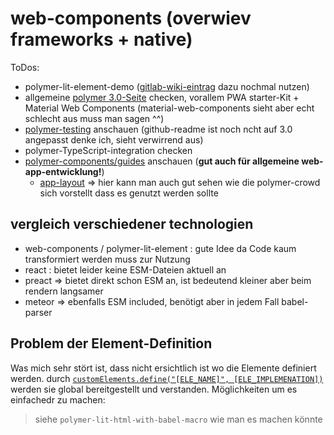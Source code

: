 # web-components (overwiev frameworks + native)

ToDos:

- polymer-lit-element-demo ([gitlab-wiki-eintrag](https://gitlab.com/apoly/apoly-42/wikis/frontend-development-without-build-script) dazu nochmal nutzen)
- allgemeine [polymer 3.0-Seite](https://www.polymer-project.org/) checken, vorallem PWA starter-Kit + Material Web Components (material-web-components sieht aber echt schlecht aus muss man sagen ^^)
- [polymer-testing](https://www.polymer-project.org/3.0/docs/tools/tests) anschauen (github-readme ist noch ncht auf 3.0 angepasst denke ich, sieht verwirrend aus)
- polymer-TypeScript-integration checken
- [polymer-components/guides](https://www.polymer-project.org/3.0/toolbox/app-layout) anschauen (**gut auch für allgemeine web-app-entwicklung!**)
  - [app-layout](https://github.com/PolymerElements/app-layout) => hier kann man auch gut sehen wie die polymer-crowd sich vorstellt dass es genutzt werden sollte

## vergleich verschiedener technologien

- web-components / polymer-lit-element : gute Idee da Code kaum transformiert werden muss zur Nutzung
- react : bietet leider keine ESM-Dateien aktuell an
- preact => bietet direkt schon ESM an, ist bedeutend kleiner aber beim rendern langsamer
- meteor => ebenfalls ESM included, benötigt aber in jedem Fall babel-parser

## Problem der Element-Definition

Was mich sehr stört ist, dass nicht ersichtlich ist wo die Elemente definiert werden. durch [`customElements.define("[ELE_NAME]", [ELE_IMPLEMENATION])`](https://developer.mozilla.org/en-US/docs/Web/API/CustomElementRegistry/define) werden sie global bereitgestellt und verstanden. Möglichkeiten um es einfachedr zu machen:

> siehe `polymer-lit-html-with-babel-macro` wie man es machen könnte
